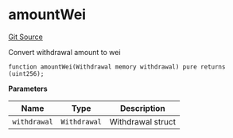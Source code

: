 # amountWei
[Git Source](https://github.com/lidofinance/community-staking-module/blob/a195b01bbb6171373c6b27ef341ec075aa98a44e/src/CSVerifier.sol)

Convert withdrawal amount to wei


```solidity
function amountWei(Withdrawal memory withdrawal) pure returns (uint256);
```
**Parameters**

|Name|Type|Description|
|----|----|-----------|
|`withdrawal`|`Withdrawal`|Withdrawal struct|


